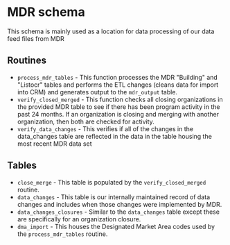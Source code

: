 # MDR schema

This schema is mainly used as a location for data processing of our data feed files from MDR


## Routines

- `process_mdr_tables` - This function processes the MDR "Building" and "Listocr" tables and performs the ETL changes (cleans data for import
into CRM) and generates output to the `mdr_output` table.
- `verify_closed_merged` - This function checks all closing organizations in the provided MDR table to see if there has been program activity in
the past 24 months. If an organization is closing and merging with another organization, then both are checked for activity.
- `verify_data_changes` - This verifies if all of the changes in the data_changes table are reflected in the data in the table housing the most recent MDR data set


## Tables

- `close_merge` - This table is populated by the `verify_closed_merged` routine.
- `data_changes` - This table is our internally maintained record of data changes and includes when those changes were implemented by MDR.
- `data_changes_closures` - Similar to the `data_changes` table except these are specifically for an organization closure.
- `dma_import` - This houses the Designated Market Area codes used by the `process_mdr_tables` routine.